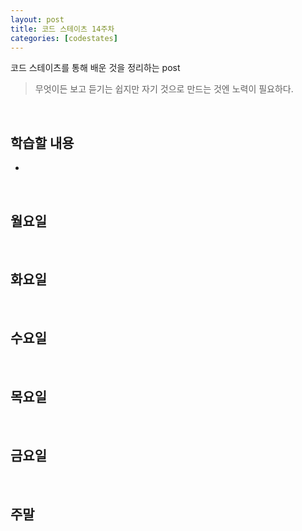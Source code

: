 ```yaml
---
layout: post
title: 코드 스테이츠 14주차
categories: [codestates]
---
```


코드 스테이츠를 통해 배운 것을 정리하는 post

> 무엇이든 보고 듣기는 쉽지만
> 자기 것으로 만드는 것엔 노력이 필요하다.

<br>

## 학습할 내용

- 

<br>

## 월요일

<br>

## 화요일

<br>

## 수요일

<br>

## 목요일

<br>

## 금요일

<br>

## 주말

